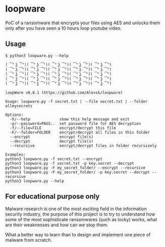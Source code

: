 # loopware
PoC of a ransomware that encrypts your files using AES and unlocks them only after you have seen a 10 hours loop youtube video.

## Usage

```
$ python3 loopware.py --help

( ͡° ͜ʖ ͡°)( ͡° ͜ʖ ͡°)( ͡° ͜ʖ ͡°)( ͡° ͜ʖ ͡°)( ͡° ͜ʖ ͡°)
( ͡° ͜ʖ ͡°)( ͡° ͜ʖ ͡°)( ͡° ͜ʖ ͡°)( ͡° ͜ʖ ͡°)( ͡° ͜ʖ ͡°)
( ͡° ͜ʖ ͡°)( ͡° ͜ʖ ͡°)( ͡° ͜ʖ ͡°)( ͡° ͜ʖ ͡°)( ͡° ͜ʖ ͡°)
( ͡° ͜ʖ ͡°)( ͡° ͜ʖ ͡°)( ͡° ͜ʖ ͡°)( ͡° ͜ʖ ͡°)( ͡° ͜ʖ ͡°)
( ͡° ͜ʖ ͡°)( ͡° ͜ʖ ͡°)( ͡° ͜ʖ ͡°)( ͡° ͜ʖ ͡°)( ͡° ͜ʖ ͡°)

loopWare v0.0.1 (https://github.com/Alevsk/loopware)

Usage: loopware.py -f secret.txt | --file secret.txt | --folder allmysecrets

Options:
  -h/--help             show this help message and exit
  -p/--password=PASS..  set password file for AES decryption
  -f/--file=FILE        encrypt/decrypt this file
  -F/--folder=FOLDER    encrypt/decrypt all files in this folder
  --encrypt             encrypt file(s)
  --decrypt             decrypt file(s)
  --recursive           encrypt/decrypt files in folder recursively

Examples:
python3 loopware.py -f secret.txt --encrypt
python3 loopware.py -f secret.txt -p key.secret --decrypt
python3 loopware.py -F my_secret_folder/ --encrypt --recursive
python3 loopware.py -F my_secret_folder/ -p key.secret --decrypt --recursive
python3 loopware.py --help

```

## For educational purpose only

Malware research is one of the most exciting field in the information security industry, the purpose of this project is to try to understand how some of the most sophisticate ransomwares (such as locky) works, what are their weaknesses and how can we stop them.

What a better way to learn than to design and implement one piece of malware from scratch.